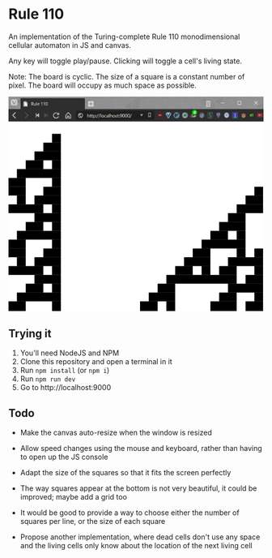 # Rule 110

An implementation of the Turing-complete Rule 110 monodimensional cellular automaton in JS and canvas.

Any key will toggle play/pause.
Clicking will toggle a cell's living state.

Note: The board is cyclic. The size of a square is a constant number of pixel. The board will occupy as much space as possible.

![Screenshot of a rule110 browser window](./asset/rule110-screenshot.png)

## Trying it

1) You'll need NodeJS and NPM
1) Clone this repository and open a terminal in it
1) Run `npm install` (or `npm i`)
1) Run `npm run dev`
1) Go to http://localhost:9000

## Todo

* Make the canvas auto-resize when the window is resized
* Allow speed changes using the mouse and keyboard, rather than having to open up the JS console
* Adapt the size of the squares so that it fits the screen perfectly
* The way squares appear at the bottom is not very beautiful, it could be improved; maybe add a grid too
* It would be good to provide a way to choose either the number of squares per line, or the size of each square

* Propose another implementation, where dead cells don't use any space and the living cells only know about the location of the next living cell